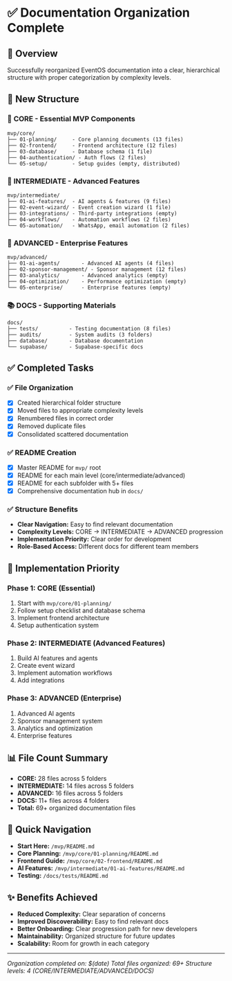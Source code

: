 # ✅ Documentation Organization Complete

## 🎯 Overview
Successfully reorganized EventOS documentation into a clear, hierarchical structure with proper categorization by complexity levels.

## 📁 New Structure

### 🎯 **CORE** - Essential MVP Components
```
mvp/core/
├── 01-planning/     - Core planning documents (13 files)
├── 02-frontend/     - Frontend architecture (12 files)
├── 03-database/     - Database schema (1 file)
├── 04-authentication/ - Auth flows (2 files)
└── 05-setup/        - Setup guides (empty, distributed)
```

### 🔧 **INTERMEDIATE** - Advanced Features
```
mvp/intermediate/
├── 01-ai-features/  - AI agents & features (9 files)
├── 02-event-wizard/ - Event creation wizard (1 file)
├── 03-integrations/ - Third-party integrations (empty)
├── 04-workflows/    - Automation workflows (2 files)
└── 05-automation/   - WhatsApp, email automation (2 files)
```

### 🎯 **ADVANCED** - Enterprise Features
```
mvp/advanced/
├── 01-ai-agents/       - Advanced AI agents (4 files)
├── 02-sponsor-management/ - Sponsor management (12 files)
├── 03-analytics/       - Advanced analytics (empty)
├── 04-optimization/    - Performance optimization (empty)
└── 05-enterprise/      - Enterprise features (empty)
```

### 📚 **DOCS** - Supporting Materials
```
docs/
├── tests/          - Testing documentation (8 files)
├── audits/         - System audits (3 folders)
├── database/       - Database documentation
└── supabase/       - Supabase-specific docs
```

## ✅ Completed Tasks

### ✅ File Organization
- [x] Created hierarchical folder structure
- [x] Moved files to appropriate complexity levels
- [x] Renumbered files in correct order
- [x] Removed duplicate files
- [x] Consolidated scattered documentation

### ✅ README Creation
- [x] Master README for `mvp/` root
- [x] README for each main level (core/intermediate/advanced)
- [x] README for each subfolder with 5+ files
- [x] Comprehensive documentation hub in `docs/`

### ✅ Structure Benefits
- **Clear Navigation:** Easy to find relevant documentation
- **Complexity Levels:** CORE → INTERMEDIATE → ADVANCED progression
- **Implementation Priority:** Clear order for development
- **Role-Based Access:** Different docs for different team members

## 🎯 Implementation Priority

### Phase 1: CORE (Essential)
1. Start with `mvp/core/01-planning/`
2. Follow setup checklist and database schema
3. Implement frontend architecture
4. Setup authentication system

### Phase 2: INTERMEDIATE (Advanced Features)
1. Build AI features and agents
2. Create event wizard
3. Implement automation workflows
4. Add integrations

### Phase 3: ADVANCED (Enterprise)
1. Advanced AI agents
2. Sponsor management system
3. Analytics and optimization
4. Enterprise features

## 📊 File Count Summary
- **CORE:** 28 files across 5 folders
- **INTERMEDIATE:** 14 files across 5 folders  
- **ADVANCED:** 16 files across 5 folders
- **DOCS:** 11+ files across 4 folders
- **Total:** 69+ organized documentation files

## 🔗 Quick Navigation
- **Start Here:** `/mvp/README.md`
- **Core Planning:** `/mvp/core/01-planning/README.md`
- **Frontend Guide:** `/mvp/core/02-frontend/README.md`
- **AI Features:** `/mvp/intermediate/01-ai-features/README.md`
- **Testing:** `/docs/tests/README.md`

## ✨ Benefits Achieved
- **Reduced Complexity:** Clear separation of concerns
- **Improved Discoverability:** Easy to find relevant docs
- **Better Onboarding:** Clear progression path for new developers
- **Maintainability:** Organized structure for future updates
- **Scalability:** Room for growth in each category

---
*Organization completed on: $(date)*
*Total files organized: 69+*
*Structure levels: 4 (CORE/INTERMEDIATE/ADVANCED/DOCS)*